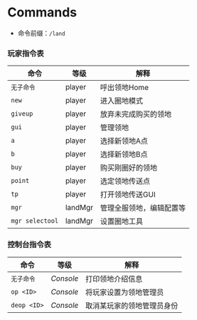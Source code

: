 # Commands

 - 命令前缀：`/land`

### 玩家指令表

命令 | 等级 | 解释
-|-|-
`无子命令` | player | 呼出领地Home
`new` | player | 进入圈地模式
`giveup` | player | 放弃未完成购买的领地
`gui` | player | 管理领地
`a` | player | 选择新领地A点
`b` | player | 选择新领地B点
`buy` | player | 购买刚圈好的领地
`point` | player | 选定领地传送点
`tp` | player | 打开领地传送GUI
`mgr` | landMgr | 管理全服领地，编辑配置等
`mgr selectool` | landMgr | 设置圈地工具

### 控制台指令表

命令 | 等级 | 解释
-|-|-
`无子命令` | *Console* | 打印领地介绍信息
`op <ID>` | *Console* | 将玩家设置为领地管理员
`deop <ID>` | *Console* | 取消某玩家的领地管理员身份